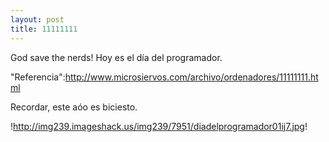 ```yaml
--- 
layout: post
title: 11111111
---
```

God save the nerds! Hoy es el d&iacute;a del programador. 

"Referencia":http://www.microsiervos.com/archivo/ordenadores/11111111.html

Recordar, este a&oacute;o es biciesto.

!http://img239.imageshack.us/img239/7951/diadelprogramador01ij7.jpg!

